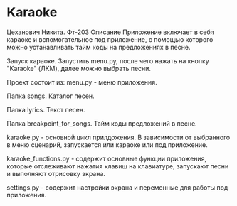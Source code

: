 # Karaoke

Цеханович Никита. Фт-203
Описание
Приложение включает в себя караоке и вспомогательное под приложение, с помощью которого можно 
устанавливать тайм коды на предложениях в песне.

Запуск караоке.
Запустить menu.py, после чего нажать на кнопку "Karaoke" (ЛКМ),
далее можно выбрать песни.


Проект состоит из:
menu.py - меню приложения.

Папка songs. Каталог песен. 

Папка lyrics. Текст песен.

Папка breakpoint_for_songs. Тайм коды предложений в песне.

karaoke.py - основной цикл прилдожения. В зависимости от выбранного в меню сценарий, 
запускается или караоке или под приложение.

karaoke_functions.py - содержит основные функции приложения, которые отслеживают нажатия
клавиш на клавиатуре, запускают песни и выполняют отрисовку экрана.

settings.py - содержит настройки экрана и переменные для работы под приложения.